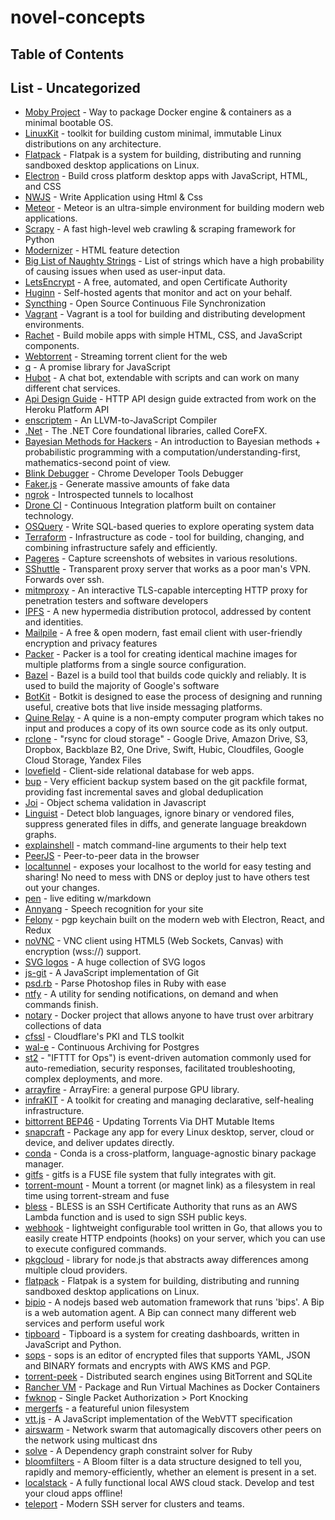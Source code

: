 # novel-concepts

## Table of Contents



## List - Uncategorized


- [Moby Project](https://mobyproject.org/) - Way to package Docker engine & containers as a minimal bootable OS.
- [LinuxKit](https://github.com/linuxkit/linuxkit) - toolkit for building custom minimal, immutable Linux distributions on any architecture. 
- [Flatpack](https://github.com/flatpak/flatpak) - Flatpak is a system for building, distributing and running sandboxed desktop applications on Linux.
- [Electron](https://github.com/electron/electron) - Build cross platform desktop apps with JavaScript, HTML, and CSS
- [NWJS](https://nwjs.io/) - Write Application using Html & Css
- [Meteor](https://github.com/meteor/meteor) - Meteor is an ultra-simple environment for building modern web applications.
- [Scrapy](https://github.com/scrapy/scrapy) - A fast high-level web crawling & scraping framework for Python
- [Modernizer](https://github.com/Modernizr/Modernizr) - HTML feature detection
- [Big List of Naughty Strings](https://github.com/minimaxir/big-list-of-naughty-strings) - List of strings which have a high probability of causing issues when used as user-input data.
- [LetsEncrypt](https://letsencrypt.org/) - A free, automated, and open Certificate Authority
- [Huginn](https://github.com/cantino/huginn) - Self-hosted agents that monitor and act on your behalf.
- [Syncthing](https://github.com/syncthing/syncthing) - Open Source Continuous File Synchronization
- [Vagrant](https://github.com/mitchellh/vagrant) - Vagrant is a tool for building and distributing development environments.
- [Rachet](https://github.com/twbs/ratchet) - Build mobile apps with simple HTML, CSS, and JavaScript components.
- [Webtorrent](https://github.com/webtorrent/webtorrent) - Streaming torrent client for the web
- [q](https://github.com/kriskowal/q) - A promise library for JavaScript
- [Hubot](https://github.com/github/hubot) - A chat bot, extendable with scripts and can work on many different chat services.
- [Api Design Guide](https://github.com/interagent/http-api-design) - HTTP API design guide extracted from work on the Heroku Platform API
- [enscriptem](https://github.com/kripken/emscripten) - An LLVM-to-JavaScript Compiler
- [.Net](https://github.com/Microsoft/dotnet) - The .NET Core foundational libraries, called CoreFX.
- [Bayesian Methods for Hackers](https://github.com/CamDavidsonPilon/Probabilistic-Programming-and-Bayesian-Methods-for-Hackers) - An introduction to Bayesian methods + probabilistic programming with a computation/understanding-first, mathematics-second point of view.
- [Blink Debugger](https://www.chromium.org/blink) - Chrome Developer Tools Debugger
- [Faker.js](https://github.com/Marak/faker.js) - Generate massive amounts of fake data
- [ngrok](https://github.com/inconshreveable/ngrok) - Introspected tunnels to localhost
- [Drone CI](https://github.com/drone/drone) - Continuous Integration platform built on container technology. 
- [OSQuery](https://github.com/facebook/osquery) - Write SQL-based queries to explore operating system data
- [Terraform](https://github.com/hashicorp/terraform) - Infrastructure as code - tool for building, changing, and combining infrastructure safely and efficiently.
- [Pageres](https://github.com/sindresorhus/pageres) - Capture screenshots of websites in various resolutions.
- [SShuttle](https://github.com/apenwarr/sshuttle) - Transparent proxy server that works as a poor man's VPN. Forwards over ssh. 
- [mitmproxy](https://github.com/mitmproxy/mitmproxy) - An interactive TLS-capable intercepting HTTP proxy for penetration testers and software developers
- [IPFS](https://github.com/ipfs/ipfs) - A new hypermedia distribution protocol, addressed by content and identities. 
- [Mailpile](https://github.com/mailpile/Mailpile) - A free & open modern, fast email client with user-friendly encryption and privacy features
- [Packer](https://github.com/hashicorp/packer) - Packer is a tool for creating identical machine images for multiple platforms from a single source configuration.
- [Bazel](https://github.com/bazelbuild/bazel) - Bazel is a build tool that builds code quickly and reliably. It is used to build the majority of Google's software
- [BotKit](https://github.com/howdyai/botkit) - Botkit is designed to ease the process of designing and running useful, creative bots that live inside messaging platforms.
- [Quine Relay](https://github.com/mame/quine-relay) - A quine is a non-empty computer program which takes no input and produces a copy of its own source code as its only output.
- [rclone](https://github.com/ncw/rclone) - "rsync for cloud storage" - Google Drive, Amazon Drive, S3, Dropbox, Backblaze B2, One Drive, Swift, Hubic, Cloudfiles, Google Cloud Storage, Yandex Files
- [lovefield](https://github.com/google/lovefield) - Client-side relational database for web apps. 
- [bup](https://github.com/bup/bup) - Very efficient backup system based on the git packfile format, providing fast incremental saves and global deduplication
- [Joi](https://github.com/hapijs/joi) - Object schema validation in Javascript
- [Linguist](https://github.com/github/linguist) - Detect blob languages, ignore binary or vendored files, suppress generated files in diffs, and generate language breakdown graphs.
- [explainshell](https://github.com/idank/explainshell) - match command-line arguments to their help text
- [PeerJS](https://github.com/peers/peerjs) - Peer-to-peer data in the browser
- [localtunnel](https://github.com/localtunnel/localtunnel) - exposes your localhost to the world for easy testing and sharing! No need to mess with DNS or deploy just to have others test out your changes.
- [pen](https://github.com/sofish/pen) - live editing w/markdown
- [Annyang](https://github.com/TalAter/annyang) - Speech recognition for your site
- [Felony](https://github.com/henryboldi/felony) - pgp keychain built on the modern web with Electron, React, and Redux
- [noVNC](https://github.com/novnc/noVNC) - VNC client using HTML5 (Web Sockets, Canvas) with encryption (wss://) support.
- [SVG logos](https://github.com/gilbarbara/logos) - A huge collection of SVG logos
- [js-git](https://github.com/creationix/js-git) - A JavaScript implementation of Git
- [psd.rb](https://github.com/layervault/psd.rb) - Parse Photoshop files in Ruby with ease
- [ntfy](https://github.com/dschep/ntfy) - A utility for sending notifications, on demand and when commands finish.
- [notary](https://github.com/docker/notary) - Docker project that allows anyone to have trust over arbitrary collections of data
- [cfssl](https://github.com/cloudflare/cfssl) - Cloudflare's PKI and TLS toolkit 
- [wal-e](https://github.com/wal-e/wal-e) - Continuous Archiving for Postgres
- [st2](https://github.com/StackStorm/st2) -  "IFTTT for Ops") is event-driven automation commonly used for auto-remediation, security responses, facilitated troubleshooting, complex deployments, and more. 
- [arrayfire](https://github.com/arrayfire/arrayfire) - ArrayFire: a general purpose GPU library.
- [infraKIT](https://github.com/docker/infrakit) - A toolkit for creating and managing declarative, self-healing infrastructure.
- [bittorrent BEP46](http://www.bittorrent.org/beps/bep_0046.html) - Updating Torrents Via DHT Mutable Items
- [snapcraft](https://snapcraft.io/) - Package any app for every Linux desktop, server, cloud or device, and deliver updates directly.
- [conda](https://github.com/conda/conda) - Conda is a cross-platform, language-agnostic binary package manager. 
- [gitfs](https://github.com/PressLabs/gitfs) - gitfs is a FUSE file system that fully integrates with git.
- [torrent-mount](https://github.com/mafintosh/torrent-mount) - Mount a torrent (or magnet link) as a filesystem in real time using torrent-stream and fuse
- [bless](https://github.com/Netflix/bless) - BLESS is an SSH Certificate Authority that runs as an AWS Lambda function and is used to sign SSH public keys.
- [webhook](https://github.com/adnanh/webhook) - lightweight configurable tool written in Go, that allows you to easily create HTTP endpoints (hooks) on your server, which you can use to execute configured commands. 
- [pkgcloud](https://github.com/pkgcloud/pkgcloud) - library for node.js that abstracts away differences among multiple cloud providers.
- [flatpack](http://flatpak.org/) - Flatpak is a system for building, distributing and running sandboxed desktop applications on Linux.
- [bipio](https://github.com/bipio-server/bipio) - A nodejs based web automation framework that runs 'bips'. A Bip is a web automation agent. A Bip can connect many different web services and perform useful work
- [tipboard](https://github.com/allegro/tipboard) - Tipboard is a system for creating dashboards, written in JavaScript and Python.
- [sops](https://github.com/mozilla/sops) - sops is an editor of encrypted files that supports YAML, JSON and BINARY formats and encrypts with AWS KMS and PGP.
- [torrent-peek](https://github.com/lmatteis/torrent-peek) - Distributed search engines using BitTorrent and SQLite
- [Rancher VM](https://github.com/rancher/vm) - Package and Run Virtual Machines as Docker Containers
- [fwknop](https://github.com/mrash/fwknop) - Single Packet Authorization > Port Knocking
- [mergerfs](https://github.com/trapexit/mergerfs) - a featureful union filesystem
- [vtt.js](https://github.com/mozilla/vtt.js) - A JavaScript implementation of the WebVTT specification
- [airswarm](https://github.com/mafintosh/airswarm) - Network swarm that automagically discovers other peers on the network using multicast dns
- [solve](https://github.com/berkshelf/solve) - A Dependency graph constraint solver for Ruby
- [bloomfilters](https://github.com/dsummersl/bloomfilters) - A Bloom filter is a data structure designed to tell you, rapidly and memory-efficiently, whether an element is present in a set. 
- [localstack](https://github.com/atlassian/localstack) - A fully functional local AWS cloud stack. Develop and test your cloud apps offline!
- [teleport](https://github.com/gravitational/teleport) - Modern SSH server for clusters and teams. 



